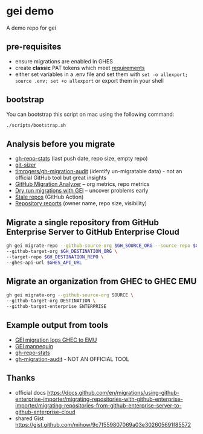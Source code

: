 # gei demo
A demo repo for gei

## pre-requisites
- ensure migrations are enabled in GHES
- create **classic** PAT tokens which meet [requirements](https://docs.github.com/en/enterprise-server@3.8/migrations/using-github-enterprise-importer/preparing-to-migrate-with-github-enterprise-importer/managing-access-for-github-enterprise-importer#personal-access-tokens-for-github-products)
- either set variables in a .env file and set them with `set -o allexport; source .env; set +o allexport` or export them in your shell


## bootstrap
You can bootstrap this script on mac using the following command:
```bash
./scripts/bootstrap.sh
```

## Analysis before you migrate
- [gh-repo-stats](https://github.com/mona-actions/gh-repo-stats/) (last push date, repo size, empty repo)
- [git-sizer](https://github.com/github/git-sizer#getting-started)
- [timrogers/gh-migration-audit](https://github.com/timrogers/gh-migration-audit) (identify un-migratable data) - not an official GitHub tool but great insights
- [GitHub Migration Analyzer](https://github.com/github/gh-migration-analyzer) – org metrics, repo metrics
- [Dry run migrations with GEI](https://docs.github.com/en/migrations/using-github-enterprise-importer/migrating-between-github-products/overview-of-a-migration-between-github-products#running-your-migrations) – uncover problems early
- [Stale repos](https://github.com/github/stale-repos) (GitHub Action)
- [Repository reports](https://docs.github.com/en/enterprise-server@3.12/admin/monitoring-activity-in-your-enterprise/exploring-user-activity-in-your-enterprise/accessing-reports-for-your-instance#repository-reports) (owner name, repo size, visibility)


## Migrate a single repository from GitHub Enterprise Server to GitHub Enterprise Cloud
```bash
gh gei migrate-repo --github-source-org $GH_SOURCE_ORG --source-repo $GH_SOURCE_REPO \
--github-target-org $GH_DESTINATION_ORG \
--target-repo $GH_DESTINATION_REPO \
--ghes-api-url $GHES_API_URL
```

## Migrate an organization from GHEC to GHEC EMU
```bash
gh gei migrate-org --github-source-org SOURCE \
--github-target-org DESTINATION \
--github-target-enterprise ENTERPRISE
```
## Example output from tools
- [GEI migration logs GHEC to EMU](./examples/gei-output/)
- [GEI mannequin](./examples/gei-output/our-ghec-org1-migrated-mannequin.csv)
- [gh-repo-stats](./examples/gh-repo-stats/)
- [gh-migration-audit](./examples/gh-migration-audit/gitstua-labs-migration-audit.csv) - NOT AN OFFICIAL TOOL


## Thanks
- official docs
https://docs.github.com/en/migrations/using-github-enterprise-importer/migrating-repositories-with-github-enterprise-importer/migrating-repositories-from-github-enterprise-server-to-github-enterprise-cloud
- shared Gist https://gist.github.com/mihow/9c7f559807069a03e302605691f85572
